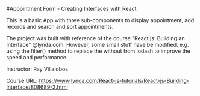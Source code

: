 #Appointment Form - Creating Interfaces with React

This is a basic App with three sub-components to display appointment, add records and search and sort appointments.

The project was built with reference of the course "React.js: Building an Interface" @lynda.com. However, some small stuff have be modified, e.g. using the filter() method to replace the without from lodash to improve the speed and performance.


Instructor: Ray Villalobos

Course URL: https://www.lynda.com/React-js-tutorials/React-js-Building-Interface/808689-2.html

